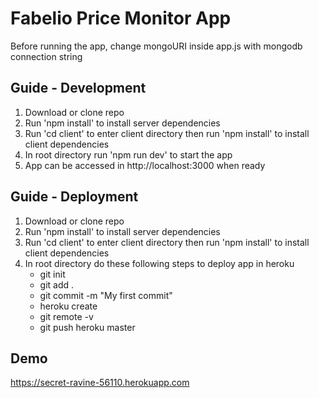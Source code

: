 # Fabelio Price Monitor App

Before running the app, change mongoURI inside app.js with mongodb connection string

## Guide - Development
1. Download or clone repo
2. Run 'npm install' to install server dependencies
3. Run 'cd client' to enter client directory then run 'npm install' to install client dependencies
4. In root directory run 'npm run dev' to start the app
5. App can be accessed in http://localhost:3000 when ready

## Guide - Deployment
1. Download or clone repo
2. Run 'npm install' to install server dependencies
3. Run 'cd client' to enter client directory then run 'npm install' to install client dependencies
4. In root directory do these following steps to deploy app in heroku
    * git init
    * git add .
    * git commit -m "My first commit"
    * heroku create
    * git remote -v
    * git push heroku master

## Demo
https://secret-ravine-56110.herokuapp.com
